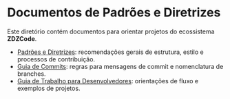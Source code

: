 # Documentos de Padrões e Diretrizes

Este diretório contém documentos para orientar projetos do ecossistema **ZDZCode**.

- [Padrões e Diretrizes](./padroes-e-diretrizes.md): recomendações gerais de estrutura, estilo e processos de contribuição.
- [Guia de Commits](./guia-de-commits.md): regras para mensagens de commit e nomenclatura de branches.
- [Guia de Trabalho para Desenvolvedores](./orientacoes-desenvolvedores.md): orientações de fluxo e exemplos de projetos.
